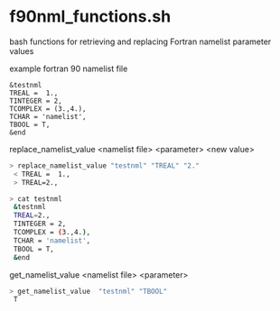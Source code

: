f90nml_functions.sh
===================

bash functions for retrieving and replacing Fortran namelist parameter values

example fortran 90 namelist file

```
&testnml
TREAL =  1.,
TINTEGER = 2,
TCOMPLEX = (3.,4.),
TCHAR = 'namelist',
TBOOL = T,
&end
```

replace_namelist_value \<namelist file\> \<parameter\> \<new value\>

```bash
> replace_namelist_value "testnml" "TREAL" "2."
 < TREAL =  1.,
 > TREAL=2.,

> cat testnml 
 &testnml
 TREAL=2.,
 TINTEGER = 2,
 TCOMPLEX = (3.,4.),
 TCHAR = 'namelist',
 TBOOL = T,
 &end
```

get_namelist_value \<namelist file\> \<parameter\>

```bash
> get_namelist_value  "testnml" "TBOOL"
 T
```


